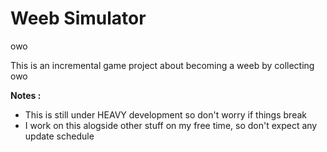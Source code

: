 # Weeb Simulator

owo

This is an incremental game project about becoming a weeb by collecting owo

**Notes :**

 - This is still under HEAVY development so don't worry if things break
 - I work on this alogside other stuff on my free time, so don't expect any update schedule

